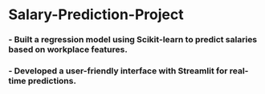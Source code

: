 # Salary-Prediction-Project
### - Built a regression model using Scikit-learn to predict salaries based on workplace features.
### - Developed a user-friendly interface with Streamlit for real-time predictions.
